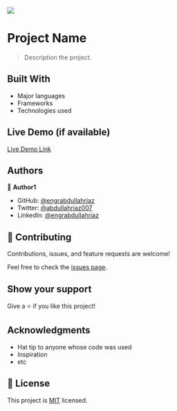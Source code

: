 ![](https://img.shields.io/badge/Microverse-blueviolet)

# Project Name

> Description the project.


## Built With

- Major languages
- Frameworks
- Technologies used

## Live Demo (if available)

[Live Demo Link](https://livedemo.com)


## Authors

👤 **Author1**

- GitHub: [@engrabdullahriaz](https://github.com/engrabdullahriaz)
- Twitter: [@abdullahriaz007](https://twitter.com/abdullahriaz007)
- LinkedIn: [@engrabdullahriaz](https://linkedin.com/in/engrabdullahriaz)


## 🤝 Contributing

Contributions, issues, and feature requests are welcome!

Feel free to check the [issues page](../../issues/).

## Show your support

Give a ⭐️ if you like this project!

## Acknowledgments

- Hat tip to anyone whose code was used
- Inspiration
- etc

## 📝 License

This project is [MIT](./MIT.md) licensed.